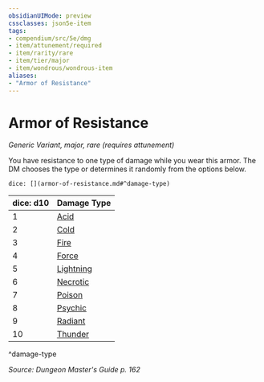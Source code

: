 ```yaml
---
obsidianUIMode: preview
cssclasses: json5e-item
tags:
- compendium/src/5e/dmg
- item/attunement/required
- item/rarity/rare
- item/tier/major
- item/wondrous/wondrous-item
aliases: 
- "Armor of Resistance"
---
```

# Armor of Resistance
*Generic Variant, major, rare (requires attunement)*  


You have resistance to one type of damage while you wear this armor. The DM chooses the type or determines it randomly from the options below.

`dice: [](armor-of-resistance.md#^damage-type)`

| dice: d10 | Damage Type |
|-----------|-------------|
| 1 | [Acid](/Systems/5e/items/armor-of-acid-resistance.md) |
| 2 | [Cold](/Systems/5e/items/armor-of-cold-resistance.md) |
| 3 | [Fire](/Systems/5e/items/armor-of-fire-resistance.md) |
| 4 | [Force](/Systems/5e/items/armor-of-force-resistance.md) |
| 5 | [Lightning](/Systems/5e/items/armor-of-lightning-resistance.md) |
| 6 | [Necrotic](/Systems/5e/items/armor-of-necrotic-resistance.md) |
| 7 | [Poison](/Systems/5e/items/armor-of-poison-resistance.md) |
| 8 | [Psychic](/Systems/5e/items/armor-of-psychic-resistance.md) |
| 9 | [Radiant](/Systems/5e/items/armor-of-radiant-resistance.md) |
| 10 | [Thunder](/Systems/5e/items/armor-of-thunder-resistance.md) |
^damage-type

*Source: Dungeon Master's Guide p. 162*